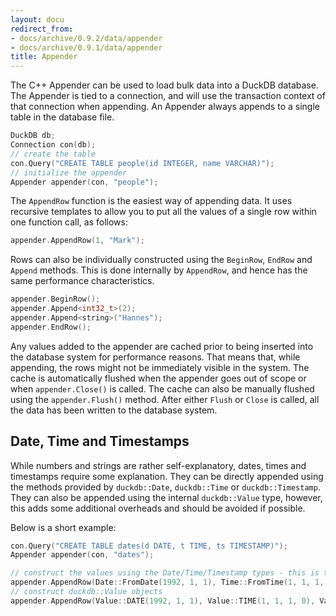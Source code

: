 ```yaml
---
layout: docu
redirect_from:
- docs/archive/0.9.2/data/appender
- docs/archive/0.9.1/data/appender
title: Appender
---
```


The C++ Appender can be used to load bulk data into a DuckDB database. The Appender is tied to a connection, and will use the transaction context of that connection when appending. An Appender always appends to a single table in the database file.

```cpp
DuckDB db;
Connection con(db);
// create the table
con.Query("CREATE TABLE people(id INTEGER, name VARCHAR)");
// initialize the appender
Appender appender(con, "people");
```

The `AppendRow` function is the easiest way of appending data. It uses recursive templates to allow you to put all the values of a single row within one function call, as follows:

```cpp
appender.AppendRow(1, "Mark");
```

Rows can also be individually constructed using the `BeginRow`, `EndRow` and `Append` methods. This is done internally by `AppendRow`, and hence has the same performance characteristics.

```cpp
appender.BeginRow();
appender.Append<int32_t>(2);
appender.Append<string>("Hannes");
appender.EndRow();
```

Any values added to the appender are cached prior to being inserted into the database system
for performance reasons. That means that, while appending, the rows might not be immediately visible in the system. The cache is automatically flushed when the appender goes out of scope or when `appender.Close()` is called. The cache can also be manually flushed using the `appender.Flush()` method. After either `Flush` or `Close` is called, all the data has been written to the database system.


## Date, Time and Timestamps

While numbers and strings are rather self-explanatory, dates, times and timestamps require some explanation. They can be directly appended using the methods provided by `duckdb::Date`, `duckdb::Time` or `duckdb::Timestamp`. They can also be appended using the internal `duckdb::Value` type, however, this adds some additional overheads and should be avoided if possible.

Below is a short example:

```cpp
con.Query("CREATE TABLE dates(d DATE, t TIME, ts TIMESTAMP)");
Appender appender(con, "dates");

// construct the values using the Date/Time/Timestamp types - this is the most efficient
appender.AppendRow(Date::FromDate(1992, 1, 1), Time::FromTime(1, 1, 1, 0), Timestamp::FromDatetime(Date::FromDate(1992, 1, 1), Time::FromTime(1, 1, 1, 0)));
// construct duckdb::Value objects
appender.AppendRow(Value::DATE(1992, 1, 1), Value::TIME(1, 1, 1, 0), Value::TIMESTAMP(1992, 1, 1, 1, 1, 1, 0));
```